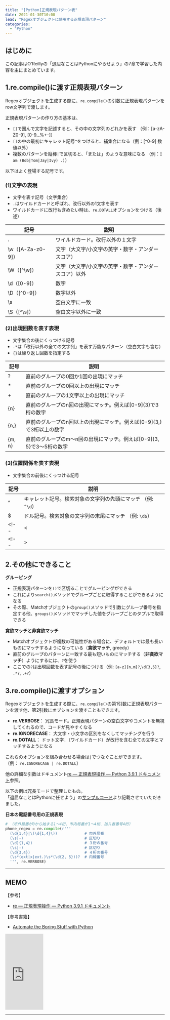 ```yaml
---
title: "[Python]正規表現パターン表"
date: 2021-01-30T10:00
lead: "Regexオブジェクトに使用する正規表現パターン"
categories:
  - "Python"
---
```



## はじめに
この記事はO’Reillyの「退屈なことはPythonにやらせよう」の7章で学習した内容を主にまとめています。


## 1.re.compile()に渡す正規表現パターン
Regexオブジェクトを生成する際に、`re.compile()`の引数に正規表現パターンをrow文字列で渡します。  

正規表現パターンの作り方の基本は、
- `[]`で囲んで文字を記述すると、その中の文字列のどれかを表す （例：[a-zA-Z0-9], [0-9._%+-]）
- `[]`の中の最初にキャレット記号`^`をつけると、補集合になる（例：[^0-9] 数値以外）
- 複数のパターンを縦棒`|`で区切ると、「または」のような意味になる （例：`I am (Bob|Tom|Jay|Ivy) .)`）

以下はよく登場する記号です。

### (1)文字の表現
- 文字を表す記号（文字集合）
- `.`はワイルドカードと呼ばれ、改行以外の1文字を表す
- ワイルドカードに改行も含めたい時は、`re.DOTALL`オプションをつける（後述）

|  記号  |  説明  |
| ---- | ---- |
|  .  |  ワイルドカード。改行以外の１文字  |
|  \w（[A-Za-z0-9]）  |  文字（大文字/小文字の英字・数字・アンダースコア）  |
|  \W（[^\w]）  |  文字（大文字/小文字の英字・数字・アンダースコア）以外  |
|  \d（[0-9]）  |  数字  |
|  \D（[^0-9]）  |  数字以外  |
|  \s  |  空白文字に一致  |
|  \S（[^\s]）  |  空白文字以外に一致  |

### (2)出現回数を表す表現
- 文字集合の後にくっつける記号
- `.*`は「改行以外の全ての文字列」を表す万能なパターン（空白文字も含む）
- `{}`は繰り返し回数を指定する

|  記号  |  説明  |
| ---- | ---- |
|  ?  |  直前のグループの0回か1回の出現にマッチ |
|  *  |  直前のグループの0回以上の出現にマッチ  |
|  +  |  直前のグループの1文字以上の出現にマッチ  |
|  {n}  |  直前のグループのn回の出現にマッチ。例えば[0-9]{3}で3桁の数字 |
|  {n,}  |  直前のグループのn回以上の出現にマッチ。例えば[0-9]{3,}で3桁以上の数字 |
|  {m, n}  |  直前のグループのm〜n回の出現にマッチ。例えば[0-9]{3, 5}で3〜5桁の数字 |

### (3)位置関係を表す表現
- 文字集合の前後にくっつける記号

|  記号  |  説明  |
| ---- | ---- |
|  ^  |  キャレット記号。検索対象の文字列の先頭にマッチ （例: `^\d`）|
|  $  |  ドル記号。検索対象の文字列の末尾にマッチ （例: `\d$`） |
<!-- |  \<  |  単語の先頭にマッチ | -->
<!-- |  \>  |  ド単語の末尾にマッチ | -->


## 2.その他にできること
**グルーピング**
- 正規表現パターンを`()`で区切ることでグルーピングができる
- これにより`search()`メソッドでグループごとに取得することができるようになる
- その際、Matchオブジェクトの`group()`メソッドで引数にグループ番号を指定する他、`groups()`メソッドでマッチした値をグループごとのタプルで取得できる

**貪欲マッチと非貪欲マッチ**
- Matchオブジェクトが複数の可能性がある場合に、デフォルトでは最も長いものにマッチするようになっている（**貪欲マッチ**, greedy）  
- 直前のグループのパターンに一致する最も短いものにマッチする（**非貪欲マッチ**）ようにするには、`?`を使う
- ここでの`?`は出現回数を表す記号の後につける（例: `[a-z]{n,m}?`,`\d{3,5}?`, `.*?`, `.+?`）



## 3.re.compile()に渡すオプション
Regexオブジェクトを生成する際に、`re.compile()`の第1引数に正規表現パターンを渡す他、第2引数にオプションを渡すこともできます。  
- **re.VERBOSE**： 冗長モード。正規表現パターンの空白文字やコメントを無視してくれるので、コードが見やすくなる
- **re.IGNORECASE**： 大文字・小文字の区別をなくしてマッチングを行う
- **re.DOTALL**： ドット文字`.`（ワイルドカード）が改行を含む全ての文字とマッチするようになる

これらのオプションを組み合わせる場合は`|`でつなぐことができます。  
（例： `re.IGNORECASE | re.DOTALL`）

他の詳細な引数はドキュメント[re — 正規表現操作 — Python 3.9.1 ドキュメント](https://docs.python.org/ja/3/library/re.html#re.compile)参照。

以下の例は冗長モードで整理したもの。  
「退屈なことはPythonに任せよう」の[サンプルコード](https://github.com/oreilly-japan/automatestuff-ja/blob/master/ch07/phoneAndEmail.py)より記載させていただきました。

**日本の電話番号用の正規表現**
```python
# （市外局番が0から始まる1〜4桁、市内局番が1〜4桁、加入者番号4桁）
phone_regex = re.compile(r'''
  (\d{1,4}|\(\d{1,4}\))            # 市外局番
  (\s|-)                           # 区切り
  (\d){1,4})                       # ３桁の番号
  (\s|-)                           # 区切り
  (\d{3,4})                        # ４桁の番号
  (\s*(ext|x|ext.)\s*(\d{2, 5}))?  # 内線番号
  ''', re.VERBOSE)
```




---
## MEMO
【参考】
- [re — 正規表現操作 — Python 3.9.1 ドキュメント](https://docs.python.org/ja/3/library/re.html)

【参考書籍】
-   [Automate the Boring Stuff with Python](https://automatetheboringstuff.com/)
<iframe style="width:120px;height:240px;" marginwidth="0" marginheight="0" scrolling="no" frameborder="0" src="https://rcm-fe.amazon-adsystem.com/e/cm?ref=qf_sp_asin_til&t=massasquash08-22&m=amazon&o=9&p=8&l=as1&IS1=1&detail=1&asins=487311778X&linkId=691e891718cdd36feb75e664a0a2f53a&bc1=ffffff&amp;lt1=_top&fc1=333333&lc1=0066c0&bg1=ffffff&f=ifr"></iframe>

---